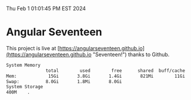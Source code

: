Thu Feb  1 01:01:45 PM EST 2024

# Angular Seventeen


This project is live at [https://angularseventeen.github.io](https://angularseventeen.github.io "Seventeen!") thanks to Github.

```bash
System Memory
               total        used        free      shared  buff/cache   available
Mem:            15Gi       3.8Gi       1.4Gi       821Mi        11Gi        11Gi
Swap:          8.0Gi       1.8Mi       8.0Gi
System Storage
400M	.
```
```bash
